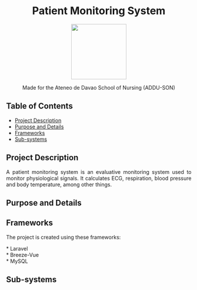 # <h1 align="center" style="border-bottom: none"> Patient Monitoring System </h1>
<p align="center"> <img src="https://user-images.githubusercontent.com/103469969/209050078-d8483086-c632-48ec-a8b6-ccaf9ef361bb.png" style="width: 150px; height: 150px"> </p>

<p align="center"> Made for the Ateneo de Davao School of Nursing (ADDU-SON) </p>

## Table of Contents
* [Project Description](#project-description)
* [Purpose and Details](#purpose-and-details)
* [Frameworks](#frameworks)
* [Sub-systems](#sub-systems)

## Project Description
<p align="justify"> A patient monitoring system is an evaluative monitoring system used to monitor physiological signals. It calculates ECG, respiration, blood pressure and body temperature, among other things. </p>

## Purpose and Details

## Frameworks
<p align="justify"> The project is created using these frameworks: </p>
* Laravel
<br> * Breeze-Vue </br>
* MySQL

## Sub-systems
